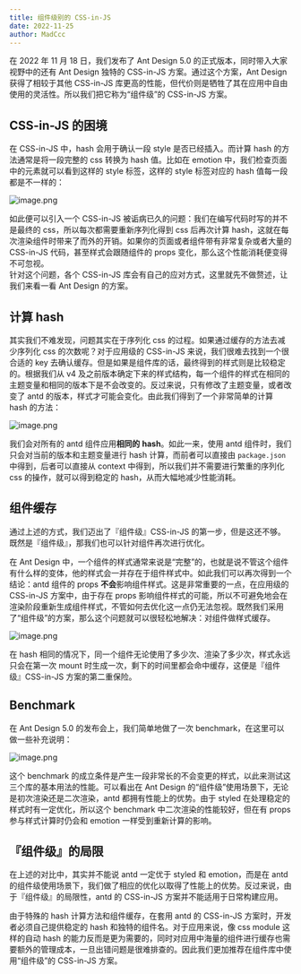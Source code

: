 ```yaml
---
title: 组件级别的 CSS-in-JS
date: 2022-11-25
author: MadCcc
---
```


在 2022 年 11 月 18 日，我们发布了 Ant Design 5.0 的正式版本，同时带入大家视野中的还有 Ant Design 独特的 CSS-in-JS 方案。通过这个方案，Ant Design 获得了相较于其他 CSS-in-JS 库更高的性能，但代价则是牺牲了其在应用中自由使用的灵活性。所以我们把它称为“组件级”的 CSS-in-JS 方案。

## CSS-in-JS 的困境

在 CSS-in-JS 中，hash 会用于确认一段 style 是否已经插入。而计算 hash 的方法通常是将一段完整的 css 转换为 hash 值。比如在 emotion 中，我们检查页面中的元素就可以看到这样的 style 标签，这样的 style 标签对应的 hash 值每一段都是不一样的：

![image.png](https://mdn.alipayobjects.com/huamei_7uahnr/afts/img/A*X5tDQ5VIpcoAAAAAAAAAAAAADrJ8AQ/original)

如此便可以引入一个 CSS-in-JS 被诟病已久的问题：我们在编写代码时写的并不是最终的 css，所以每次都需要重新序列化得到 css 后再次计算 hash，这就在每次渲染组件时带来了而外的开销。如果你的页面或者组件带有非常复杂或者大量的 CSS-in-JS 代码，甚至样式会跟随组件的 props 变化，那么这个性能消耗便变得不可忽视。<br />针对这个问题，各个 CSS-in-JS 库会有自己的应对方式，这里就先不做赘述，让我们来看一看 Ant Design 的方案。

## 计算 hash

其实我们不难发现，问题其实在于序列化 css 的过程。如果通过缓存的方法去减少序列化 css 的次数呢？对于应用级的 CSS-in-JS 来说，我们很难去找到一个很合适的 key 去确认缓存。但是如果是组件库的话，最终得到的样式则是比较稳定的。根据我们从 v4 及之前版本确定下来的样式结构，每一个组件的样式在相同的主题变量和相同的版本下是不会改变的。反过来说，只有修改了主题变量，或者改变了 antd 的版本，样式才可能会变化。由此我们得到了一个非常简单的计算 hash 的方法：

![image.png](https://mdn.alipayobjects.com/huamei_7uahnr/afts/img/A*XuVYRJ_27Q0AAAAAAAAAAAAADrJ8AQ/original)

我们会对所有的 antd 组件应用**相同的** **hash**。如此一来，使用 antd 组件时，我们只会对当前的版本和主题变量进行 hash 计算，而前者可以直接由 `package.json`中得到，后者可以直接从 context 中得到，所以我们并不需要进行繁重的序列化 css 的操作，就可以得到稳定的 hash，从而大幅地减少性能消耗。

## 组件缓存

通过上述的方式，我们迈出了『组件级』CSS-in-JS 的第一步，但是这还不够。既然是『组件级』，那我们也可以针对组件再次进行优化。

在 Ant Design 中，一个组件的样式通常来说是“完整”的，也就是说不管这个组件有什么样的变体，他的样式会一并存在于组件样式中。如此我们可以再次得到一个结论：antd 组件的 props **不会**影响组件样式。这是非常重要的一点，在应用级的 CSS-in-JS 方案中，由于存在 props 影响组件样式的可能，所以不可避免地会在渲染阶段重新生成组件样式，不管如何去优化这一点仍无法忽视。既然我们采用了“组件级”的方案，那么这个问题就可以很轻松地解决：对组件做样式缓存。

![image.png](https://mdn.alipayobjects.com/huamei_7uahnr/afts/img/A*yZMNSYVtxnAAAAAAAAAAAAAADrJ8AQ/original)

在 hash 相同的情况下，同一个组件无论使用了多少次、渲染了多少次，样式永远只会在第一次 mount 时生成一次，剩下的时间里都会命中缓存，这便是『组件级』CSS-in-JS 方案的第二重保险。

## Benchmark

在 Ant Design 5.0 的发布会上，我们简单地做了一次 benchmark，在这里可以做一些补充说明：

![image.png](https://mdn.alipayobjects.com/huamei_7uahnr/afts/img/A*upmYSqZ5FwsAAAAAAAAAAAAADrJ8AQ/original)

这个 benchmark 的成立条件是产生一段非常长的不会变更的样式，以此来测试这三个库的基本用法的性能。可以看出在 Ant Design 的“组件级”使用场景下，无论是初次渲染还是二次渲染，antd 都拥有性能上的优势。由于 styled 在处理稳定的样式时有一定优化，所以这个 benchmark 中二次渲染的性能较好，但在有 props 参与样式计算时仍会和 emotion 一样受到重新计算的影响。

## 『组件级』的局限

在上述的对比中，其实并不能说 antd 一定优于 styled 和 emotion，而是在 antd 的组件级使用场景下，我们做了相应的优化以取得了性能上的优势。反过来说，由于『组件级』的局限性，antd 的 CSS-in-JS 方案并不能适用于日常构建应用。

由于特殊的 hash 计算方法和组件缓存，在套用 antd 的 CSS-in-JS 方案时，开发者必须自己提供稳定的 hash 和独特的组件名。对于应用来说，像 css module 这样的自动 hash 的能力反而是更为需要的，同时对应用中海量的组件进行缓存也需要额外的管理成本，一旦出错问题是很难排查的。因此我们更加推荐在组件库中使用“组件级”的 CSS-in-JS 方案。
